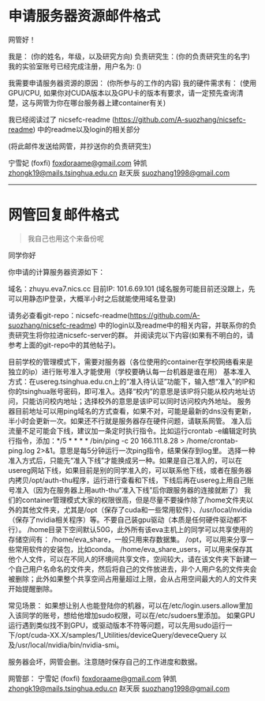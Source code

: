 # 申请服务器资源邮件格式

网管好！

我是： (你的姓名，年级，以及研究方向)
负责研究生：(你的负责研究生的名字)
我的实验室账号已经完成注册，用户名为: ()

我需要申请服务器资源的原因： (你所参与的工作的内容)
我的硬件需求有： (使用GPU/CPU, 如果你对CUDA版本以及GPU卡的版本有要求，请一定预先查询清楚，这与网管为你在哪台服务器上建container有关)

我已经阅读过了 nicsefc-readme (https://github.com/A-suozhang/nicsefc-readme) 中的readme以及login的相关部分

(将此邮件发送给网管，并抄送你的负责研究生)

宁雪妃 (foxfi)   foxdoraame@gmail.com
钟凯                zhongk19@mails.tsinghua.edu.cn
赵天辰             suozhang1998@gmail.com

---

# 网管回复邮件格式

> 我自己也用这个来备份呢

同学你好

你申请的计算服务器资源如下：

域名：zhuyu.eva7.nics.cc 
    目前IP: 101.6.69.101 (域名服务可能目前还没跟上，先可以用静态IP登录，大概半小时之后就能使用域名登录)

请务必查看git-repo：nicsefc-readme(https://github.com/A-suozhang/nicsefc-readme)  中的login以及readme中的相关内容，并联系你的负责研究生将你拉进nicsefc-server的群。
并阅读完以下内容(如果有不明白的，请参考上面的git-repo中的其他帖子)。
    
目前学校的管理模式下，需要对服务器（各位使用的container在学校网络看来是独立的ip）进行账号准入才能使用（学校要确认每一台机器是谁在用）
基本准入方式：在usereg.tsinghua.edu.cn上的“准入待认证”功能下，输入想“准入”的IP和你的tsinghua账号密码，即可准入。选择“校内”的意思是该IP将只能从校内地址访问，只能访问校内地址；选择校外的意思是该IP可以同时访问校内外地址。
服务器目前地址可以用ping域名的方式查看，如果不对，可能是最新的dns没有更新，半小时会更新一次。如果还不行就是服务器存在硬件问题，请联系网管。
准入后流量不足可能会下线，建议加一条定时执行指令。比如运行crontab -e编辑定时执行指令，添加：*/5 * * * * /bin/ping -c 20 166.111.8.28 > /home/crontab-ping.log 2>&1。意思是每5分钟运行一次ping指令，结果保存到log里。
选择一种准入方式后，只能先“准入下线”才能换成另一种。如果是自己准入的，可以在usereg网站下线，如果目前是别的同学准入的，可以联系他下线，或者在服务器内拷贝/opt/auth-thu程序，运行进行查看和下线，下线后再在usereg上用自己账号准入（因为在服务器上用auth-thu“准入下线”后你跟服务器的连接就断了）
我们的container管理模式大家的权限很高，但是尽量不要操作除了/home文件夹以外的其他文件夹，尤其是/opt（保存了cuda和一些常用软件）、/usr/local/nvidia（保存了nvidia相关程序）等。不要自己装gpu驱动（本质是任何硬件驱动都不行）。
/home目录下空间默认50G，此外所有该eva主机上的同学可以共享使用的存储空间有：
/home/eva_share，一般只用来存数据集。
/opt，可以用来分享一些常用软件的安装包，比如conda。
/home/eva_share_users，可以用来保存其他个人文件，可以在不同人的环境间共享文件，空间较大，请在该文件夹下新建一个自己用户名命名的文件夹，然后将自己的文件放进去，非个人用户名的文件夹会被删除；此外如果整个共享空间占用量超过上限，会从占用空间最大的人的文件夹开始提醒删除。

常见场景：
如果想让别人也能登陆你的机器，可以在/etc/login.users.allow里加入该同学的账号，想给他增加sudo权限，可以在/etc/sudoers里添加。
如果GPU运行遇到类似找不到GPU，或驱动版本不符等问题，可以先用sudo运行一下/opt/cuda-XX.X/samples/1_Utilities/deviceQuery/deveceQuery  以及/usr/local/nvidia/bin/nvidia-smi。

服务器会坏，网管会删。注意随时保存自己的工作进度和数据。

网管部：
宁雪妃 (foxfi)   foxdoraame@gmail.com
钟凯                zhongk19@mails.tsinghua.edu.cn
赵天辰             suozhang1998@gmail.com